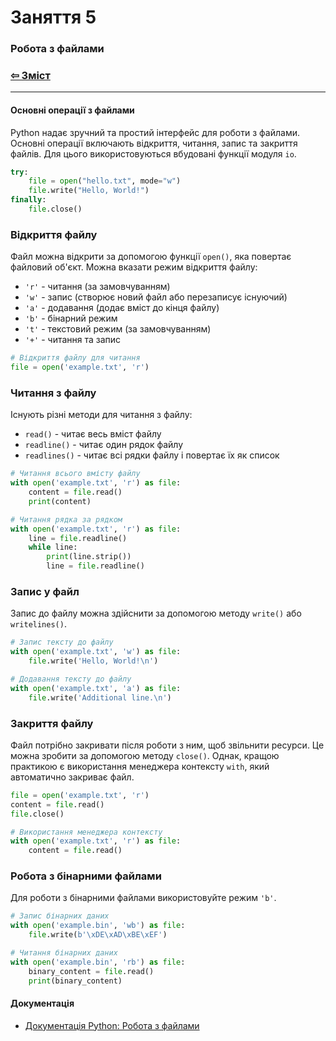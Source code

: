 # Заняття 5

### Робота з файлами

### [&#8678; Зміст](../index.md)

---

#### Основні операції з файлами
Python надає зручний та простий інтерфейс для роботи з файлами. 
Основні операції включають відкриття, читання, запис та закриття файлів. 
Для цього використовуються вбудовані функції модуля `io`.

```python
try:
    file = open("hello.txt", mode="w")
    file.write("Hello, World!")
finally:
    file.close()
```

### Відкриття файлу

Файл можна відкрити за допомогою функції `open()`, яка повертає файловий об'єкт. 
Можна вказати режим відкриття файлу:

- `'r'` - читання (за замовчуванням)
- `'w'` - запис (створює новий файл або перезаписує існуючий)
- `'a'` - додавання (додає вміст до кінця файлу)
- `'b'` - бінарний режим
- `'t'` - текстовий режим (за замовчуванням)
- `'+'` - читання та запис

```python
# Відкриття файлу для читання
file = open('example.txt', 'r')
```

### Читання з файлу

Існують різні методи для читання з файлу:
- `read()` - читає весь вміст файлу
- `readline()` - читає один рядок файлу
- `readlines()` - читає всі рядки файлу і повертає їх як список

```python
# Читання всього вмісту файлу
with open('example.txt', 'r') as file:
    content = file.read()
    print(content)

# Читання рядка за рядком
with open('example.txt', 'r') as file:
    line = file.readline()
    while line:
        print(line.strip())
        line = file.readline()
```

### Запис у файл
Запис до файлу можна здійснити за допомогою методу `write()` або `writelines()`.

```python
# Запис тексту до файлу
with open('example.txt', 'w') as file:
    file.write('Hello, World!\n')

# Додавання тексту до файлу
with open('example.txt', 'a') as file:
    file.write('Additional line.\n')
```

### Закриття файлу

Файл потрібно закривати після роботи з ним, щоб звільнити ресурси. 
Це можна зробити за допомогою методу `close()`. 
Однак, кращою практикою є використання менеджера контексту `with`, 
який автоматично закриває файл.

```python
file = open('example.txt', 'r')
content = file.read()
file.close()

# Використання менеджера контексту
with open('example.txt', 'r') as file:
    content = file.read()
```

### Робота з бінарними файлами

Для роботи з бінарними файлами використовуйте режим `'b'`.

```python
# Запис бінарних даних
with open('example.bin', 'wb') as file:
    file.write(b'\xDE\xAD\xBE\xEF')

# Читання бінарних даних
with open('example.bin', 'rb') as file:
    binary_content = file.read()
    print(binary_content)
```

#### Документація

- [Документація Python: Робота з файлами](https://docs.python.org/3/library/io.html)

